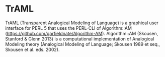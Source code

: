 # TrAML
TrAML (Transparent Analogical Modeling of Language) is a graphical user interface for PERL 5 that uses the PERL-CLI of Algorithm::AM (https://github.com/garfieldnate/Algorithm-AM). Algorithm::AM (Skousen, Stanford &amp; Glenn 2013) is a computational implementation of Analogical Modeling theory (Analogical Modeling of Language; Skousen 1989 et seq., Skousen et al. eds. 2002).
